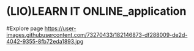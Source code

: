 # (LIO)LEARN IT ONLINE_application

#Explore page
https://user-images.githubusercontent.com/73270433/182146873-df288009-de2d-4042-9355-8fb72eda1893.jpg
